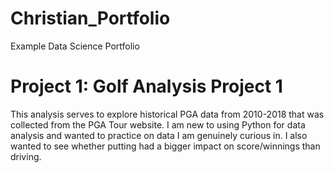 # Christian_Portfolio
Example Data Science Portfolio

# Project 1: Golf Analysis Project 1 
This analysis serves to explore historical PGA data from 2010-2018 that was collected from the PGA Tour website. I am new to using Python for data analysis and wanted to practice on data I am genuinely curious in. I also wanted to see whether putting had a bigger impact on score/winnings than driving.
